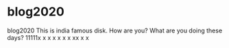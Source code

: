 # blog2020
blog2020
This is india famous disk.
How are you?
What are you doing these days?
11111x
x
x
x
x
x
x
xx
x
x
